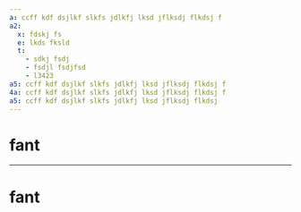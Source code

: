 ```yaml
---
a: ccff kdf dsjlkf slkfs jdlkfj lksd jflksdj flkdsj f
a2:
  x: fdskj fs
  e: lkds fksld
  t:
    - sdkj fsdj
    - fsdjl fsdjfsd
    - l3423
a5: ccff kdf dsjlkf slkfs jdlkfj lksd jflksdj flkdsj f
4a: ccff kdf dsjlkf slkfs jdlkfj lksd jflksdj flkdsj f
a5: ccff kdf dsjlkf slkfs jdlkfj lksd jflksdj flkdsj 
---
```

# fant
---
# fant
